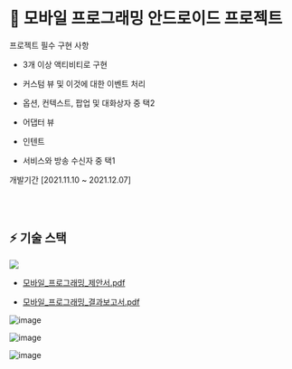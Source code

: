 # 📲 모바일 프로그래밍 안드로이드 프로젝트

프로젝트 필수 구현 사항

- 3개 이상 액티비티로 구현

- 커스텀 뷰 및 이것에 대한 이벤트 처리 

- 옵션, 컨텍스트, 팝업 및 대화상자 중 택2

- 어댑터 뷰

- 인텐트

- 서비스와 방송 수신자 중 택1

개발기간 [2021.11.10 ~ 2021.12.07]

<br/>
<br/>

## ⚡ 기술 스택
<img src="https://img.shields.io/badge/androidstudio-3DDC84?style=for-the-badge&logo=androidstudio&logoColor=white">

- [모바일_프로그래밍_제안서.pdf](https://github.com/kimdayeon37/Mobile-Programming/files/13292037/_2020204014_.pdf)

- [모바일_프로그래밍_결과보고서.pdf](https://github.com/kimdayeon37/Mobile-Programming/files/13292009/_2020204014_.pdf)

![image](https://github.com/kimdayeon37/Mobile-Programming/assets/93921784/953d30d4-1905-4c53-841a-38a77006e717)

![image](https://github.com/kimdayeon37/Mobile-Programming/assets/93921784/8984e1e3-350c-4c96-b83d-b8784a516f94)

![image](https://github.com/kimdayeon37/Mobile-Programming/assets/93921784/80cb8fce-5ac0-4771-a7ee-3c620076357e)
